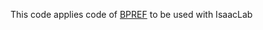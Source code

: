 This code applies code of [BPREF](https://github.com/rll-research/BPref/tree/main) to be used with IsaacLab
